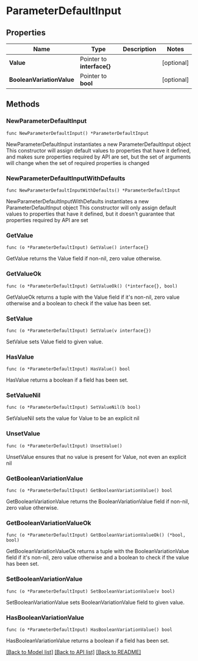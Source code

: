 # ParameterDefaultInput

## Properties

Name | Type | Description | Notes
------------ | ------------- | ------------- | -------------
**Value** | Pointer to **interface{}** |  | [optional] 
**BooleanVariationValue** | Pointer to **bool** |  | [optional] 

## Methods

### NewParameterDefaultInput

`func NewParameterDefaultInput() *ParameterDefaultInput`

NewParameterDefaultInput instantiates a new ParameterDefaultInput object
This constructor will assign default values to properties that have it defined,
and makes sure properties required by API are set, but the set of arguments
will change when the set of required properties is changed

### NewParameterDefaultInputWithDefaults

`func NewParameterDefaultInputWithDefaults() *ParameterDefaultInput`

NewParameterDefaultInputWithDefaults instantiates a new ParameterDefaultInput object
This constructor will only assign default values to properties that have it defined,
but it doesn't guarantee that properties required by API are set

### GetValue

`func (o *ParameterDefaultInput) GetValue() interface{}`

GetValue returns the Value field if non-nil, zero value otherwise.

### GetValueOk

`func (o *ParameterDefaultInput) GetValueOk() (*interface{}, bool)`

GetValueOk returns a tuple with the Value field if it's non-nil, zero value otherwise
and a boolean to check if the value has been set.

### SetValue

`func (o *ParameterDefaultInput) SetValue(v interface{})`

SetValue sets Value field to given value.

### HasValue

`func (o *ParameterDefaultInput) HasValue() bool`

HasValue returns a boolean if a field has been set.

### SetValueNil

`func (o *ParameterDefaultInput) SetValueNil(b bool)`

 SetValueNil sets the value for Value to be an explicit nil

### UnsetValue
`func (o *ParameterDefaultInput) UnsetValue()`

UnsetValue ensures that no value is present for Value, not even an explicit nil
### GetBooleanVariationValue

`func (o *ParameterDefaultInput) GetBooleanVariationValue() bool`

GetBooleanVariationValue returns the BooleanVariationValue field if non-nil, zero value otherwise.

### GetBooleanVariationValueOk

`func (o *ParameterDefaultInput) GetBooleanVariationValueOk() (*bool, bool)`

GetBooleanVariationValueOk returns a tuple with the BooleanVariationValue field if it's non-nil, zero value otherwise
and a boolean to check if the value has been set.

### SetBooleanVariationValue

`func (o *ParameterDefaultInput) SetBooleanVariationValue(v bool)`

SetBooleanVariationValue sets BooleanVariationValue field to given value.

### HasBooleanVariationValue

`func (o *ParameterDefaultInput) HasBooleanVariationValue() bool`

HasBooleanVariationValue returns a boolean if a field has been set.


[[Back to Model list]](../README.md#documentation-for-models) [[Back to API list]](../README.md#documentation-for-api-endpoints) [[Back to README]](../README.md)


